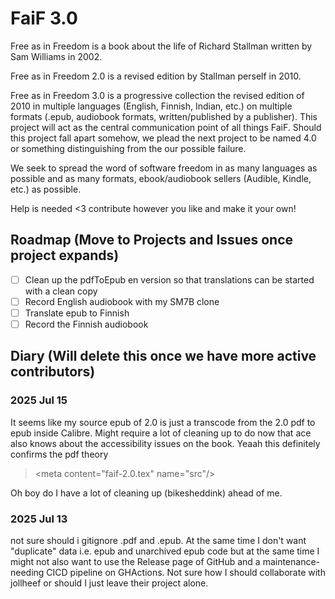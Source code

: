# FaiF 3.0 
Free as in Freedom is a book about the life of Richard Stallman written by Sam Williams in 2002.

Free as in Freedom 2.0 is a revised edition by Stallman perself in 2010.

Free as in Freedom 3.0 is a progressive collection the revised edition of 2010 in multiple languages (English, Finnish, Indian, etc.) on multiple formats (.epub, audiobook formats, written/published by a publisher). This project will act as the central communication point of all things FaiF. Should this project fall apart somehow, we plead the next project to be named 4.0 or something distinguishing from the our possible failure.

We seek to spread the word of software freedom in as many languages as possible and as many formats, ebook/audiobook sellers (Audible, Kindle, etc.) as possible.

Help is needed <3 contribute however you like and make it your own!

## Roadmap (Move to Projects and Issues once project expands)
- [ ] Clean up the pdfToEpub en version so that translations can be started with a clean copy
- [ ] Record English audiobook with my SM7B clone
- [ ] Translate epub to Finnish
- [ ] Record the Finnish audiobook 

## Diary (Will delete this once we have more active contributors)
### 2025 Jul 15
It seems like my source epub of 2.0 is just a transcode from the 2.0 pdf to epub inside Calibre. Might require a lot of cleaning up to do now that ace also knows about the accessibility issues on the book. Yeaah this definitely confirms the pdf theory
> \<meta content="faif-2.0.tex" name="src"/>

Oh boy do I have a lot of cleaning up (bikesheddink) ahead of me.
### 2025 Jul 13
not sure should i gitignore .pdf and .epub. At the same time I don't want "duplicate" data i.e. epub and unarchived epub code but at the same time I might not also want to use the Release page of GitHub and a maintenance-needing CICD pipeline on GHActions. Not sure how I should collaborate with jollheef or should I just leave their project alone.

